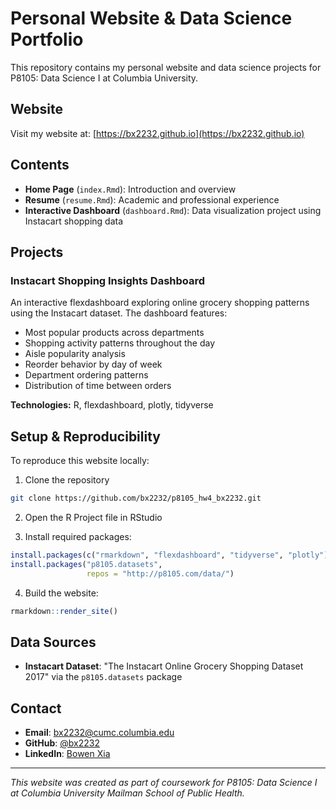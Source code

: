 # Personal Website & Data Science Portfolio

This repository contains my personal website and data science projects for P8105: Data Science I at Columbia University.

## Website

Visit my website at: [https://bx2232.github.io](https://bx2232.github.io)

## Contents

* **Home Page** (`index.Rmd`): Introduction and overview
* **Resume** (`resume.Rmd`): Academic and professional experience
* **Interactive Dashboard** (`dashboard.Rmd`): Data visualization project using Instacart shopping data

## Projects

### Instacart Shopping Insights Dashboard

An interactive flexdashboard exploring online grocery shopping patterns using the Instacart dataset. The dashboard features:

* Most popular products across departments
* Shopping activity patterns throughout the day
* Aisle popularity analysis
* Reorder behavior by day of week
* Department ordering patterns
* Distribution of time between orders

**Technologies:** R, flexdashboard, plotly, tidyverse

## Setup & Reproducibility

To reproduce this website locally:

1. Clone the repository
```bash
git clone https://github.com/bx2232/p8105_hw4_bx2232.git
```

2. Open the R Project file in RStudio

3. Install required packages:
```r
install.packages(c("rmarkdown", "flexdashboard", "tidyverse", "plotly"))
install.packages("p8105.datasets", 
                 repos = "http://p8105.com/data/")
```

4. Build the website:
```r
rmarkdown::render_site()
```

## Data Sources

* **Instacart Dataset**: "The Instacart Online Grocery Shopping Dataset 2017" via the `p8105.datasets` package

## Contact

* **Email**: bx2232@cumc.columbia.edu
* **GitHub**: [@bx2232](https://github.com/bx2232)
* **LinkedIn**: [Bowen Xia](https://linkedin.com/in/bowen-xia)

---

*This website was created as part of coursework for P8105: Data Science I at Columbia University Mailman School of Public Health.*
